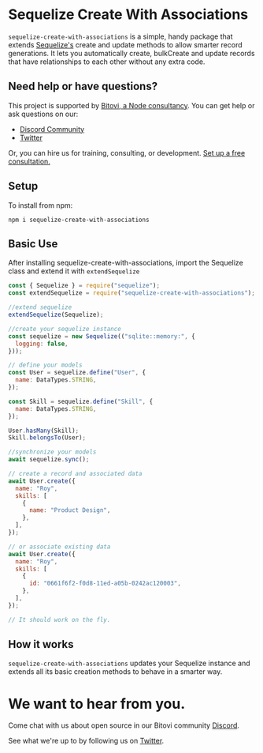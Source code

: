 # Sequelize Create With Associations

`sequelize-create-with-associations` is a simple, handy package that extends [Sequelize's](https://sequelize.org/) create and update methods to allow smarter record generations. It lets you automatically create, bulkCreate and update records that have relationships to each other without any extra code.

## Need help or have questions?

This project is supported by [Bitovi, a Node consultancy](https://www.bitovi.com/services/backend/nodejs-consulting). You can get help or ask questions on our:

- [Discord Community](https://discord.gg/J7ejFsZnJ4)
- [Twitter](https://twitter.com/bitovi)

Or, you can hire us for training, consulting, or development. [Set up a free consultation.](https://www.bitovi.com/services/backend/nodejs-consulting)

## Setup

To install from npm:

```
npm i sequelize-create-with-associations
```

## Basic Use

After installing sequelize-create-with-associations, import the Sequelize class and extend it with `extendSequelize`

```js
const { Sequelize } = require("sequelize");
const extendSequelize = require("sequelize-create-with-associations");

//extend sequelize
extendSequelize(Sequelize);

//create your sequelize instance
const sequelize = new Sequelize(("sqlite::memory:", {
  logging: false,
}));

// define your models
const User = sequelize.define("User", {
  name: DataTypes.STRING,
});

const Skill = sequelize.define("Skill", {
  name: DataTypes.STRING,
});

User.hasMany(Skill);
Skill.belongsTo(User);

//synchronize your models
await sequelize.sync();

// create a record and associated data
await User.create({
  name: "Roy",
  skills: [
    {
      name: "Product Design",
    },
  ],
});

// or associate existing data
await User.create({
  name: "Roy",
  skills: [
    {
      id: "0661f6f2-f0d8-11ed-a05b-0242ac120003",
    },
  ],
});

// It should work on the fly.
```

## How it works

`sequelize-create-with-associations` updates your Sequelize instance and extends all its basic creation methods to behave in a smarter way.

# We want to hear from you.

Come chat with us about open source in our Bitovi community [Discord](https://discord.gg/J7ejFsZnJ4).

See what we're up to by following us on [Twitter](https://twitter.com/bitovi).
